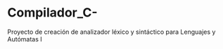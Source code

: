 # Compilador_C-
Proyecto de creación de analizador léxico y sintáctico para Lenguajes y Autómatas I
